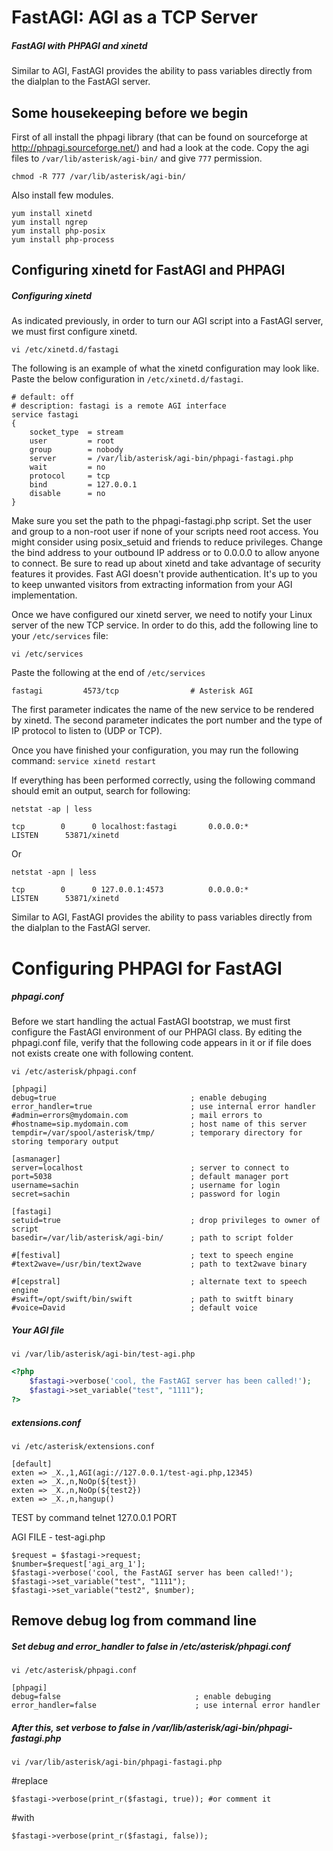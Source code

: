 # FastAGI: AGI as a TCP Server
##### FastAGI with PHPAGI and xinetd
Similar to AGI, FastAGI provides the ability to pass variables directly from the dialplan to the FastAGI server. 
## Some housekeeping before we begin
First of all install the phpagi library (that can be found on sourceforge at http://phpagi.sourceforge.net/) and had a look at the code.
Copy the agi files to `/var/lib/asterisk/agi-bin/` and give `777` permission.

```shell
chmod -R 777 /var/lib/asterisk/agi-bin/
```

Also install few modules.
```shell
yum install xinetd
yum install ngrep
yum install php-posix
yum install php-process
```
## Configuring xinetd for FastAGI and PHPAGI
##### Configuring xinetd
As indicated previously, in order to turn our AGI script into a FastAGI server, we must first configure xinetd. 
```shell
vi /etc/xinetd.d/fastagi
```

The following is an example of what the xinetd configuration may look like. Paste the below configuration in `/etc/xinetd.d/fastagi`.
```shell
# default: off
# description: fastagi is a remote AGI interface
service fastagi
{
	socket_type  = stream
	user         = root
	group        = nobody
	server       = /var/lib/asterisk/agi-bin/phpagi-fastagi.php	
	wait         = no
	protocol     = tcp
	bind         = 127.0.0.1
	disable      = no
}
```


Make sure you set the path to the phpagi-fastagi.php script.  Set the user and group to a non-root user if none of your scripts need root access. You might consider using posix_setuid and friends to reduce privileges. Change the bind address to your outbound IP address or to 0.0.0.0 to allow anyone to connect. Be sure to read up about xinetd and take advantage of security features it provides.  Fast AGI doesn't provide authentication.  It's up to you to keep unwanted visitors from extracting information from your AGI implementation.

Once we have configured our xinetd server, we need to notify your Linux server of the new TCP service. In order to do this, add the following line to your  `/etc/services` file:
```shell
vi /etc/services
```

Paste the following at the end of `/etc/services`
```shell
fastagi         4573/tcp                # Asterisk AGI
```

The first parameter indicates the name of the new service to be rendered by xinetd. The second parameter indicates the port number and the type of IP protocol to listen to (UDP or TCP). 

Once you have finished your configuration, you may run the following command: 
`service xinetd restart`

If everything has been performed correctly, using the following command should emit an output, search for following:
```shell
netstat -ap | less
```
```shell
tcp        0      0 localhost:fastagi       0.0.0.0:*               LISTEN      53871/xinetd
```

Or

```shell
netstat -apn | less
```
```shell
tcp        0      0 127.0.0.1:4573          0.0.0.0:*               LISTEN      53871/xinetd
```

Similar to AGI, FastAGI provides the ability to pass variables directly from the dialplan to the FastAGI server. 
# Configuring PHPAGI for FastAGI
##### phpagi.conf
Before we start handling the actual FastAGI bootstrap, we must first configure the FastAGI environment of our PHPAGI class. By editing the phpagi.conf file, verify that the following code appears in it or if file does not exists create one with following content.

```shell
vi /etc/asterisk/phpagi.conf
```

```shell
[phpagi]
debug=true                              ; enable debuging
error_handler=true                      ; use internal error handler
#admin=errors@mydomain.com              ; mail errors to
#hostname=sip.mydomain.com              ; host name of this server
tempdir=/var/spool/asterisk/tmp/        ; temporary directory for storing temporary output

[asmanager]
server=localhost                        ; server to connect to
port=5038                               ; default manager port
username=sachin                         ; username for login
secret=sachin                           ; password for login

[fastagi]
setuid=true                             ; drop privileges to owner of script
basedir=/var/lib/asterisk/agi-bin/      ; path to script folder

#[festival]                             ; text to speech engine
#text2wave=/usr/bin/text2wave           ; path to text2wave binary

#[cepstral]                             ; alternate text to speech engine
#swift=/opt/swift/bin/swift             ; path to switft binary
#voice=David                            ; default voice
```

##### Your AGI file
```shell
vi /var/lib/asterisk/agi-bin/test-agi.php
```

```php
<?php
	$fastagi->verbose('cool, the FastAGI server has been called!');
	$fastagi->set_variable("test", "1111");
?>
```

##### extensions.conf
```shell
vi /etc/asterisk/extensions.conf
```

```shell
[default]
exten => _X.,1,AGI(agi://127.0.0.1/test-agi.php,12345)
exten => _X.,n,NoOp(${test})
exten => _X.,n,NoOp(${test2})
exten => _X.,n,hangup()
```

TEST by command
telnet 127.0.0.1 PORT

AGI FILE - test-agi.php
```shell
$request = $fastagi->request;
$number=$request['agi_arg_1'];
$fastagi->verbose('cool, the FastAGI server has been called!');
$fastagi->set_variable("test", "1111");
$fastagi->set_variable("test2", $number);
```

## Remove debug log from command line

##### Set debug and error_handler to false in /etc/asterisk/phpagi.conf

```shell
vi /etc/asterisk/phpagi.conf
```
```shell
[phpagi]
debug=false                              ; enable debuging
error_handler=false                      ; use internal error handler
```

##### After this, set verbose to false in /var/lib/asterisk/agi-bin/phpagi-fastagi.php
```shell
vi /var/lib/asterisk/agi-bin/phpagi-fastagi.php
```
#replace
```shell
$fastagi->verbose(print_r($fastagi, true)); #or comment it
```
#with
```shell
$fastagi->verbose(print_r($fastagi, false));
```
